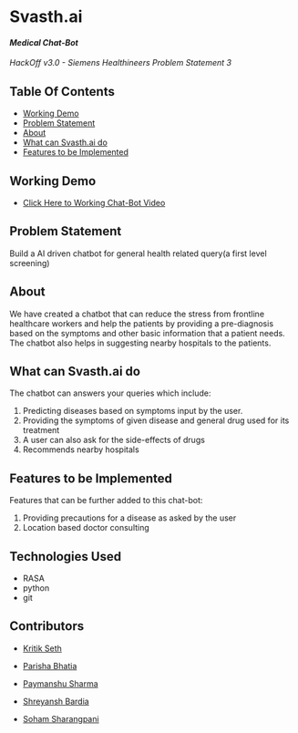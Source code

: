 # Svasth.ai
#### *Medical Chat-Bot*
*HackOff v3.0 - Siemens Healthineers Problem Statement 3*

## Table Of Contents
  - [Working Demo](#working-demo)
  - [Problem Statement ](#problem-statement)
  - [About](#about)
  - [What can Svasth.ai do](#what-can-svasth.ai-do)
  - [Features to be Implemented](#features-to-be-implemented)

  
  
## Working Demo
- [Click Here to Working Chat-Bot Video](https://drive.google.com/drive/folders/1QqZ8jPcHAknY0ahZnLqxYrazpZJBgKa-)

## Problem Statement
Build a AI driven chatbot for general health related query(a first level screening)

## About
We have created a chatbot that can reduce the stress from frontline healthcare workers and help the patients by providing a pre-diagnosis based on the symptoms and other basic information that a patient needs. The chatbot also helps in suggesting nearby hospitals to the patients.

## What can Svasth.ai do
The chatbot can answers your queries which include:
1. Predicting diseases based on symptoms input by the user.
2. Providing the symptoms of given disease and general drug used for its treatment 
3. A user can also ask for the side-effects of drugs
4. Recommends nearby hospitals

## Features to be Implemented
Features that can be further added to this chat-bot:
1. Providing precautions for a disease as asked by the user
2. Location based doctor consulting 


## Technologies Used
- RASA
- python
- git

## Contributors

- [Kritik Seth](https://github.com/kritikseth)

- [Parisha Bhatia](https://github.com/ParishaKB)

- [Paymanshu Sharma](https://github.com/Paymanshus)

- [Shreyansh Bardia](https://github.com/SHREYANSH-BARDIA)

- [Soham Sharangpani](https://github.com/SohamSharangpani)








 

